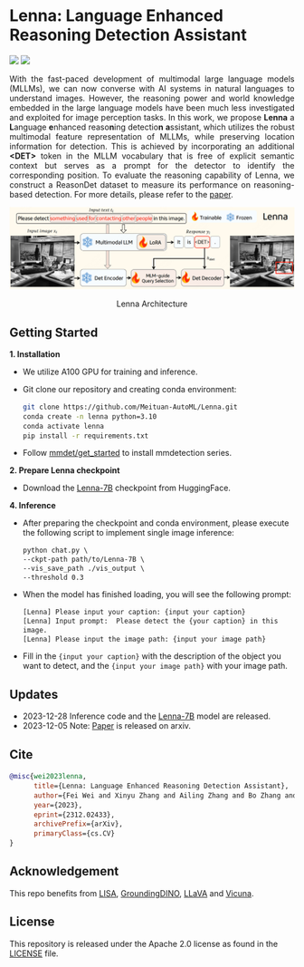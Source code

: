 # Lenna: Language Enhanced Reasoning Detection Assistant
<a href='https://github.com/Meituan-AutoML/Lenna'><img src='https://img.shields.io/badge/Project-Page-Green'></a>
<a href='https://arxiv.org/abs/2312.02433'><img src='https://img.shields.io/badge/Paper-Arxiv-red'></a>
<p>
<div align="justify">
With the fast-paced development of multimodal large language models (MLLMs), we can now converse with AI systems in natural languages to understand images. However, the reasoning power and world knowledge embedded in the large language models have been much less investigated and exploited for image perception tasks. In this work, we propose <b>Lenna</b> a <b>L</b>anguage <b>e</b>nhanced reaso<b>n</b>ing detectio<b>n</b> <b>a</b>ssistant, which utilizes the robust multimodal feature representation of MLLMs, while preserving location information for detection. This is achieved by incorporating an additional <b>&lt;DET&gt;</b> token in the MLLM vocabulary that is free of explicit semantic context but serves as a prompt for the detector to identify the corresponding position. To evaluate the reasoning capability of Lenna, we construct a ReasonDet dataset to measure its performance on reasoning-based detection. For more details, please refer to the <a href=https://arxiv.org/pdf/2312.02433.pdf>paper</a>.
</div>
</p>
<p>
  <p align="center"><img src="./assets/lenna.png" alt="teaser" width="600px" /></p>
  <p align="center">Lenna Architecture</p>
</p>

## Getting Started
**1. Installation**
- We utilize A100 GPU for training and inference.
- Git clone our repository and creating conda environment:
  ```bash
  git clone https://github.com/Meituan-AutoML/Lenna.git
  conda create -n lenna python=3.10
  conda activate lenna
  pip install -r requirements.txt
  ```

- Follow [mmdet/get_started](https://mmdetection.readthedocs.io/en/latest/get_started.html) to install mmdetection series.

**2. Prepare Lenna checkpoint**

- Download the [Lenna-7B](https://huggingface.co/weifei06/Lenna) checkpoint from HuggingFace.

**4. Inference**

- After preparing the checkpoint and conda environment, please execute the following script to implement single image inference:

  ```
  python chat.py \
  --ckpt-path path/to/Lenna-7B \
  --vis_save_path ./vis_output \
  --threshold 0.3 
  ```

- When the model has finished loading, you will see the following prompt:

  ```
  [Lenna] Please input your caption: {input your caption}
  [Lenna] Input prompt:  Please detect the {your caption} in this image.
  [Lenna] Please input the image path: {input your image path}
  ```

- Fill in the ```{input your caption}``` with the description of the object you want to detect, and the ```{input your image path}``` with your image path.

## Updates

- 2023-12-28 Inference code and the [Lenna-7B](https://huggingface.co/weifei06/Lenna) model are released.
- 2023-12-05 Note: [Paper](https://arxiv.org/pdf/2312.02433.pdf) is released on arxiv.

## Cite

```bibtex
@misc{wei2023lenna,
      title={Lenna: Language Enhanced Reasoning Detection Assistant}, 
      author={Fei Wei and Xinyu Zhang and Ailing Zhang and Bo Zhang and Xiangxiang Chu},
      year={2023},
      eprint={2312.02433},
      archivePrefix={arXiv},
      primaryClass={cs.CV}
}
```

## Acknowledgement

This repo benefits from [LISA](https://github.com/dvlab-research/LISA), [GroundingDINO](https://github.com/IDEA-Research/GroundingDINO), [LLaVA](https://github.com/haotian-liu/LLaVA) and [Vicuna](https://github.com/lm-sys/FastChat). 


## License
This repository is released under the Apache 2.0 license as found in the [LICENSE](https://github.com/Meituan-AutoML/Lenna/blob/main/LICENSE) file.


